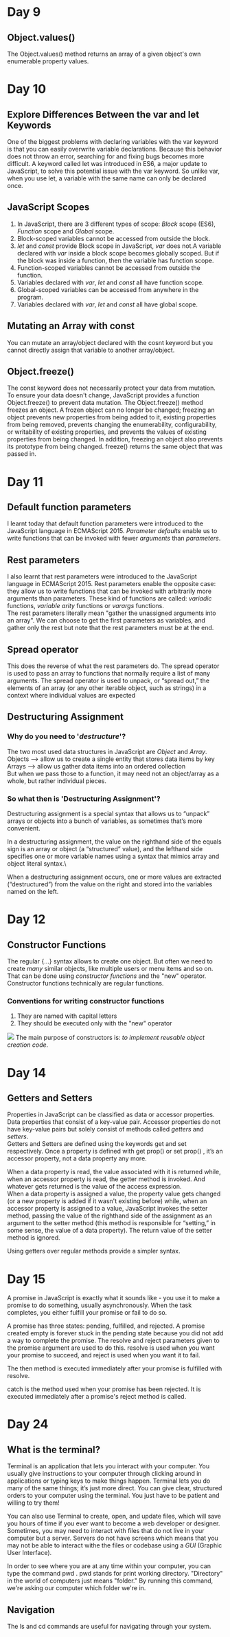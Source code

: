 # Day 9

## Object.values()

The Object.values() method returns an array of a given object's own enumerable property values.

# Day 10

## Explore Differences Between the var and let Keywords

One of the biggest problems with declaring variables with the var keyword is that you can easily overwrite variable declarations. Because this behavior does not throw an error, searching for and fixing bugs becomes more difficult.
A keyword called let was introduced in ES6, a major update to JavaScript, to solve this potential issue with the var keyword.
So unlike var, when you use let, a variable with the same name can only be declared once.

## JavaScript Scopes

1. In JavaScript, there are 3 different types of scope: _Block_ scope (ES6), _Function_ scope and _Global_ scope.
2. Block-scoped variables cannot be accessed from outside the block.
3. _let_ and _const_ provide Block scope in JavaScript, _var_ does not.A variable declared with _var_ inside a block scope becomes globally scoped. But if the block was inside a function, then the variable has function scope.
4. Function-scoped variables cannot be accessed from outside the function.
5. Variables declared with _var_, _let_ and _const_ all have function scope.
6. Global-scoped variables can be accessed from anywhere in the program.
7. Variables declared with _var_, _let_ and _const_ all have global scope.

## Mutating an Array with const

You can mutate an array/object declared with the cosnt keyword but you cannot directly assign that variable to another array/object.

## Object.freeze()

The const keyword does not necessarily protect your data from mutation. To ensure your data doesn't change, JavaScript provides a function Object.freeze() to prevent data mutation. The Object.freeze() method freezes an object. A frozen object can no longer be changed; freezing an object prevents new properties from being added to it, existing properties from being removed, prevents changing the enumerability, configurability, or writability of existing properties, and prevents the values of existing properties from being changed. In addition, freezing an object also prevents its prototype from being changed. freeze() returns the same object that was passed in.

# Day 11

## Default function parameters

I learnt today that default function parameters were introduced to the JavaScript language in ECMAScript 2015. _Parameter defaults_ enable us to write functions that can be invoked with fewer _arguments_ than _parameters_.

## Rest parameters

I also learnt that rest parameters were introduced to the JavaScript language in ECMAScript 2015. Rest parameters enable the opposite case: they allow us to write functions that can be invoked with arbitrarily more arguments than parameters.
These kind of functions are called: _variadic_ functions, _variable arity_ functions or _varargs_ functions.\
The rest parameters literally mean "gather the unassigned arguments into an array".
We can choose to get the first parameters as variables, and gather only the rest but note that the rest parameters must be at the end.

## Spread operator

This does the reverse of what the rest parameters do. The spread operator is used to pass an array to functions that normally require a list of many
arguments. The spread operator is used to unpack, or “spread out,” the elements of an array (or any other iterable object, such as strings) in a context where individual values are expected

## Destructuring Assignment

### Why do you need to '_destructure_'?

The two most used data structures in JavaScript are _Object_ and _Array_.\
Objects --> allow us to create a single entity that stores data items by key
Arrays --> allow us gather data items into an ordered collection\
But when we pass those to a function, it may need not an object/array as a whole, but rather
individual pieces.

### So what then is 'Destructuring Assignment'?

Destructuring assignment is a special syntax that allows us to “unpack” arrays or objects into a bunch of variables, as sometimes that’s more convenient.

In a destructuring assignment, the value on the righthand
side of the equals sign is an array or object (a “structured” value), and the lefthand side specifies one or more variable names using a syntax that mimics array and object literal syntax.\

When a destructuring assignment occurs, one or more values are
extracted (“destructured”) from the value on the right and stored into the variables named on the left.

# Day 12

## Constructor Functions

The regular {...} syntax allows to create one object. But often we need to create _many_
similar objects, like multiple users or menu items and so on.
That can be done using _constructor functions_ and the "new" operator.\
Constructor functions technically are regular functions.

### Conventions for writing constructor functions

1. They are named with capital letters
2. They should be executed only with the "new" operator

![](assets/images/constructors.jpg)
The main purpose of constructors is: _to implement reusable object creation code_.

# Day 14

## Getters and Setters

Properties in JavaScript can be classified as data or accessor properties. Data properties that consist of a key-value pair. Accessor properties do not have key-value pairs but solely consist of methods called _getters_ and _setters_.\
Getters and Setters are defined using the keywords get and set respectively.
Once a property is defined with get prop() or set prop() , it’s an accessor property, not a data property any more.

When a data property is read, the value associated with it is returned while, when an accessor property is read, the getter method is invoked. And whatever gets returned is the value of the access expression.\
When a data property is assigned a value, the property value gets changed (or a new property is added if it wasn't existing before) while, when an accessor property is assigned to a value, JavaScript invokes the setter method, passing the value of the righthand side of the assignment as an argument to the setter method (this method is responsible for “setting,” in some sense, the value of a data property). The return value of the setter method is ignored.

Using getters over regular methods provide a simpler syntax.

# Day 15

A promise in JavaScript is exactly what it sounds like - you use it to make a promise to do something, usually asynchronously. When the task completes, you either fulfill your promise or fail to do so.

A promise has three states: pending, fulfilled, and rejected. A promise created empty is forever stuck in the pending state because you did not add a way to complete the promise. The resolve and reject parameters given to the promise argument are used to do this. resolve is used when you want your promise to succeed, and reject is used when you want it to fail.

The then method is executed immediately after your promise is fulfilled with resolve.

catch is the method used when your promise has been rejected. It is executed immediately after a promise's reject method is called.

# Day 24

## What is the terminal?

Terminal is an application that lets you interact with your computer. You usually give instructions to your computer through clicking around in applications or typing keys to make things happen.
Terminal lets you do many of the same things; it’s just more direct. You can give clear, structured orders to your computer using the terminal. You just have to be patient and willing to try them!

You can also use Terminal to create, open, and update files, which will save you hours of time if you ever want to become a web developer or designer. Sometimes, you may need to interact with files that do not live in your computer but a server. Servers do not have screens which means that you may not be able to interact withe the files or codebase using a _GUI_ (Graphic User Interface).

In order to see where you are at any time within your computer, you can type the command pwd . pwd stands for print working directory.
"Directory" in the world of computers just means "folder." By running this command, we're asking our computer which folder we're in.

## Navigation

The ls and cd commands are useful for navigating through your system.
